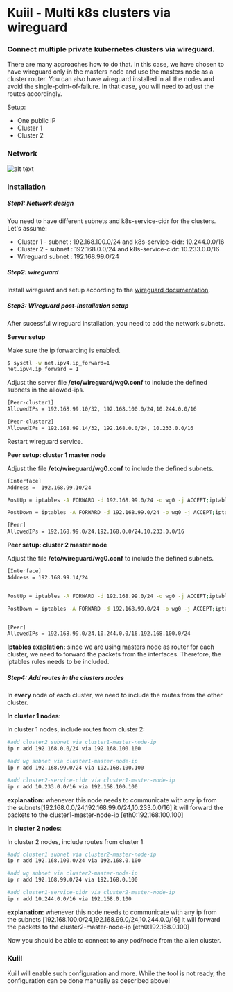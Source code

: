 # Kuiil -  Multi k8s clusters via wireguard

### Connect multiple private kubernetes clusters via wireguard. 

There are many approaches how to do that. In this case, we have chosen to have wireguard only in the masters node and use the masters node as a cluster router. You can also have wireguard installed in all the nodes and avoid the single-point-of-failure. In that case, you will need to adjust the routes accordingly. 

 Setup:

  - One public IP
  - Cluster 1
  - Cluster 2

### Network 

![alt text](https://github.com/keniack/kuiil/blob/master/network2.png?raw=true)

### Installation

##### Step1: Network design
You need to have different subnets and k8s-service-cidr for the clusters. 
Let's assume:
- Cluster 1 -  subnet : 192.168.100.0/24 and k8s-service-cidr: 10.244.0.0/16
- Cluster 2 -  subnet : 192.168.0.0/24 and k8s-service-cidr: 10.233.0.0/16
- Wireguard subnet : 192.168.99.0/24


##### Step2: wireguard

Install wireguard and setup according to the [wireguard documentation](https://www.wireguard.com/install/).

##### Step3: Wireguard post-installation setup 

After sucessful wireguard installation, you need to add the network subnets.

**Server setup**

Make sure the ip forwarding is enabled. 
```sh
$ sysctl -w net.ipv4.ip_forward=1
net.ipv4.ip_forward = 1
```

Adjust the server file __/etc/wireguard/wg0.conf__ to include the defined subnets in the allowed-ips.

```sh
[Peer-cluster1]
AllowedIPs = 192.168.99.10/32, 192.168.100.0/24,10.244.0.0/16

[Peer-cluster2]
AllowedIPs = 192.168.99.14/32, 192.168.0.0/24, 10.233.0.0/16
```

Restart wireguard service.

**Peer setup: cluster 1 master node**

Adjust the file __/etc/wireguard/wg0.conf__ to include the defined subnets.

```sh
[Interface]
Address =  192.168.99.10/24

PostUp = iptables -A FORWARD -d 192.168.99.0/24 -o wg0 -j ACCEPT;iptables -A FORWARD -d 192.168.100.0/24 -o eth0 -j ACCEPT;iptables -A FORWARD -d 192.168.0.0/24 -o wg0 -j ACCEPT;iptables -A FORWARD -d 10.233.0.0/16 -o wg0 -j ACCEPT;

PostDown = iptables -A FORWARD -d 192.168.99.0/24 -o wg0 -j ACCEPT;iptables -A FORWARD -d 192.168.100.0/24 -o eth0 -j ACCEPT;iptables -A FORWARD -d 192.168.0.0/24 -o wg0 -j ACCEPT;iptables -A FORWARD -d 10.233.0.0/16 -o wg0 -j ACCEPT;

[Peer]
AllowedIPs = 192.168.99.0/24,192.168.0.0/24,10.233.0.0/16
```

**Peer setup: cluster 2 master node**

Adjust the file __/etc/wireguard/wg0.conf__ to include the defined subnets.

```sh
[Interface]
Address = 192.168.99.14/24


PostUp = iptables -A FORWARD -d 192.168.99.0/24 -o wg0 -j ACCEPT;iptables -A FORWARD -d 192.168.0.0/24 -o eth0 -j ACCEPT; iptables -A FORWARD -d 192.168.100.0/24 -o wg0 -j ACCEPT;iptables -A FORWARD -d 10.244.0.0/16 -o wg0 -j ACCEPT;

PostDown = iptables -A FORWARD -d 192.168.99.0/24 -o wg0 -j ACCEPT;iptables -A FORWARD -d 192.168.0.0/24 -o eth0 -j ACCEPT;iptables -A FORWARD -d 192.168.100.0/24 -o wg0 -j ACCEPT;iptables -A FORWARD -d 10.244.0.0/16 -o wg0 -j ACCEPT;


[Peer]
AllowedIPs = 192.168.99.0/24,10.244.0.0/16,192.168.100.0/24
```

**Iptables exaplation:**  since we are using masters node as router for each cluster, we need to forward the packets from the interfaces. Therefore, the iptables rules needs to be included.

##### Step4: Add routes in the clusters nodes

In **every** node of each cluster, we need to include the routes from the other cluster. 

**In cluster 1 nodes**:

In cluster 1 nodes,  include routes from cluster 2:

```sh
#add cluster2 subnet via cluster1-master-node-ip
ip r add 192.168.0.0/24 via 192.168.100.100

#add wg subnet via cluster1-master-node-ip
ip r add 192.168.99.0/24 via 192.168.100.100

#add cluster2-service-cidr via cluster1-master-node-ip
ip r add 10.233.0.0/16 via 192.168.100.100
```
**explanation:** whenever this node needs to communicate with any ip from the subnets[192.168.0.0/24,192.168.99.0/24,10.233.0.0/16] it will forward the packets to the cluster1-master-node-ip [eth0:192.168.100.100]

**In cluster 2 nodes**:

In cluster 2 nodes,  include routes from cluster 1:

```sh
#add cluster1 subnet via cluster2-master-node-ip
ip r add 192.168.100.0/24 via 192.168.0.100

#add wg subnet via cluster2-master-node-ip
ip r add 192.168.99.0/24 via 192.168.0.100

#add cluster1-service-cidr via cluster2-master-node-ip
ip r add 10.244.0.0/16 via 192.168.0.100
```
**explanation:** whenever this node needs to communicate with any ip from the subnets [192.168.100.0/24,192.168.99.0/24,10.244.0.0/16] it will forward the packets to the cluster2-master-node-ip [eth0:192.168.0.100]


Now you should be able to connect to any pod/node from the alien cluster. 

### Kuiil
Kuiil will enable such configuration and more. While the tool is not ready, the configuration can be done manually as described above!
